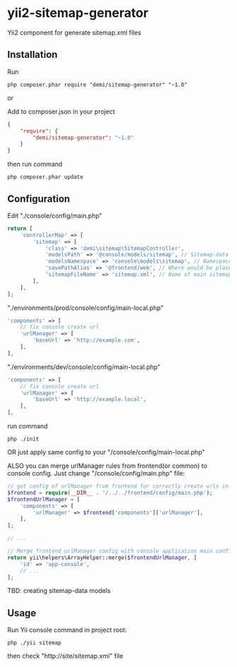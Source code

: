 yii2-sitemap-generator
===================

Yii2 component for generate sitemap.xml files

Installation
------------
Run
```code
php composer.phar require "demi/sitemap-generator" "~1.0"
```
or


Add to composer.json in your project
```json
{
	"require": {
  		"demi/sitemap-generator": "~1.0"
	}
}
```
then run command
```code
php composer.phar update
```

Configuration
-------------
Edit "./console/config/main.php"
```php
return [
    'controllerMap' => [
        'sitemap' => [
            'class' => 'demi\sitemap\SitemapController',
            'modelsPath' => '@console/models/sitemap', // Sitemap-data models directory
            'modelsNamespace' => 'console\models\sitemap', // Namespace in [[modelsPath]] files
            'savePathAlias' => '@frontend/web', // Where would be placed the generated sitemap-files
            'sitemapFileName' => 'sitemap.xml', // Name of main sitemap-file in [[savePathAlias]] directory
        ],
    ],
];
```
"./environments/prod/console/config/main-local.php"
```php
'components' => [
    // fix console create url
    'urlManager' => [
        'baseUrl' => 'http://example.com',
    ],
],
```
"./environments/dev/console/config/main-local.php"
```php
'components' => [
    // fix console create url
    'urlManager' => [
        'baseUrl' => 'http://example.local',
    ],
],
```
run command
```code
php ./init
```

OR just apply same config to your "/console/config/main-local.php"

ALSO you can merge urlManager rules from frontend(or common) to console config.
Just change "/console/config/main.php" file:
```php
// get config of urlManager from frontend for correctly create urls in console app
$frontend = require(__DIR__ . '/../../frontend/config/main.php');
$frontendUrlManager = [
    'components' => [
        'urlManager' => $frontend['components']['urlManager'],
    ],
];

// ...

// Merge frontend urlManager config with console application main config
return yii\helpers\ArrayHelper::merge($frontendUrlManager, [
    'id' => 'app-console',
    // ...
];
```



TBD: creating sitemap-data models



Usage
-----
Run Yii console command in project root:
```code
php ./yii sitemap
```
then check "http://site/sitemap.xml" file